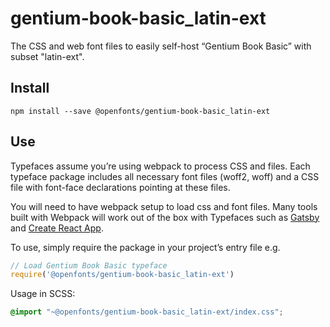 
# gentium-book-basic_latin-ext

The CSS and web font files to easily self-host “Gentium Book Basic” with subset "latin-ext".

## Install

`npm install --save @openfonts/gentium-book-basic_latin-ext`

## Use

Typefaces assume you’re using webpack to process CSS and files. Each typeface
package includes all necessary font files (woff2, woff) and a CSS file with
font-face declarations pointing at these files.

You will need to have webpack setup to load css and font files. Many tools built
with Webpack will work out of the box with Typefaces such as [Gatsby](https://github.com/gatsbyjs/gatsby)
and [Create React App](https://github.com/facebookincubator/create-react-app).

To use, simply require the package in your project’s entry file e.g.

```javascript
// Load Gentium Book Basic typeface
require('@openfonts/gentium-book-basic_latin-ext')
```

Usage in SCSS:
```scss
@import "~@openfonts/gentium-book-basic_latin-ext/index.css";
```
